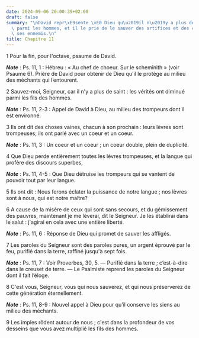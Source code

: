```yaml
---
date: 2024-09-06 20:00:39+02:00
draft: false
summary: "\nDavid repr\xE9sente \xE0 Dieu qu\u2019il n\u2019y a plus de bonne foi\
  \ parmi les hommes, et il le prie de le sauver des artifices et des calomnies de\
  \ ses ennemis.\n"
title: Chapitre 11
---
```





1 Pour la fin, pour l'octave, psaume de David.

***Note*** :  Ps. 11, 1 : Hébreu : « Au chef de choeur. Sur le schemînith » (voir Psaume 6). Prière de David pour obtenir de Dieu qu’il le protège au milieu des méchants qui l’entourent.


2 Sauvez-moi, Seigneur, car il n'y a plus de saint : les vérités ont diminué parmi les fils des hommes.

***Note*** :  Ps. 11, 2-3 : Appel de David à Dieu, au milieu des trompeurs dont il est environné.

3 Ils ont dit des choses vaines, chacun à son prochain : leurs lèvres sont trompeuses; ils ont parlé avec un coeur et un coeur.

***Note*** :  Ps. 11, 3 : Un coeur et un coeur ; un coeur double, plein de duplicité.


4 Que Dieu perde entièrement toutes les lèvres trompeuses, et la langue qui profère des discours superbes,

***Note*** :  Ps. 11, 4-5 : Que Dieu détruise les trompeurs qui se vantent de pouvoir tout par leur langue.

5 Ils ont dit : Nous ferons éclater la puissance de notre langue ; nos lèvres sont à nous, qui est notre maître?


6 A cause de la misère de ceux qui sont sans secours, et du gémissement des pauvres, maintenant je me lèverai, dit le Seigneur. Je les établirai dans le salut : j'agirai en cela avec une entière liberté.

***Note*** :  Ps. 11, 6 : Réponse de Dieu qui promet de sauver les affligés.


7 Les paroles du Seigneur sont des paroles pures, un argent éprouvé par le feu, purifié dans la terre, raffiné jusqu'à sept fois.

***Note*** :  Ps. 11, 7 : Voir Proverbes, 30, 5. ― Purifié dans la terre ; c’est-à-dire dans le creuset de terre. ― Le Psalmiste reprend les paroles du Seigneur dont il fait l’éloge.


8 C'est vous, Seigneur, vous qui nous sauverez, et qui nous préserverez de cette génération éternellement.

***Note*** :  Ps. 11, 8-9 : Nouvel appel à Dieu pour qu’il conserve les siens au milieu des méchants.

9 Les impies rôdent autour de nous ; c'est dans la profondeur de vos desseins que vous avez multiplié les fils des hommes.

